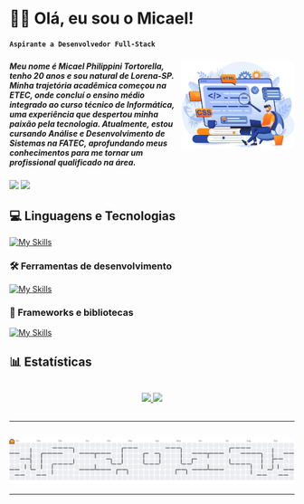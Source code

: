 # 👨‍💻 Olá, eu sou o Micael!

**`Aspirante a Desenvolvedor Full-Stack`**

###

<div>
  <img src="https://github.com/philippinimicael/philippinimicael/blob/main/.github/workflows/img-github.png?raw=true"  alt="ilustração de um computador" min-width="200px" max-width="200px" width="200px"  align="right"/>
</div>

###

<div align="left">
  <h5>
    Meu nome é Micael Philippini Tortorella, tenho 20 anos e sou natural de Lorena-SP. Minha trajetória acadêmica começou na ETEC, onde concluí o ensino médio integrado ao curso técnico de Informática, uma experiência que despertou minha paixão pela tecnologia. Atualmente, estou cursando Análise e Desenvolvimento de Sistemas na FATEC, aprofundando meus conhecimentos para me tornar um profissional qualificado na área.
  </h5>
</div>



###
<div>
  <a href="mailto:philippinimicael@gmail.com" target="_blank"><img src="https://img.shields.io/badge/Gmail-D14836?style=for-the-badge&logo=gmail&logoColor=white" target="_blank"></a>
  <a href="https://www.linkedin.com/in/micael-tortorella-a85146250/" target="_blank"><img src="https://img.shields.io/badge/LinkedIn-0077B5?style=for-the-badge&logo=linkedin&logoColor=white" target="_blank"></a> </div>

## 💻 Linguagens e Tecnologias

  [![My Skills](https://skillicons.dev/icons?i=html,css,js,java)](https://skillicons.dev)

  ### 🛠️ Ferramentas de desenvolvimento
  [![My Skills](https://skillicons.dev/icons?i=github,vscode)](https://skillicons.dev)
  
  ### 🚀 Frameworks e bibliotecas
  [![My Skills](https://skillicons.dev/icons?i=bootstrap)](https://skillicons.dev)

## 📊 Estatísticas

<br>

<div align="center">
  <a href="https://github.com/philippinimicael">
  <img height="180em" src="https://github-readme-stats.vercel.app/api/?username=PhilippiniMicael&show_icons=true&theme=dark&inclue_all_commits=true&count_private=true&rank_icon=github"/>
  <img height="180em" src="https://github-readme-stats.vercel.app/api/top-langs/?username=PhilippiniMicael&layout=compact&langs_count=16&theme=dark"/>
</div>

<br>

---
<br>

<picture>
  <source media="(prefers-color-scheme: dark)" srcset="https://raw.githubusercontent.com/philippinimicael/philippinimicael/output/pacman-contribution-graph-dark.svg">
  <source media="(prefers-color-scheme: light)" srcset="https://raw.githubusercontent.com/philippinimicael/philippinimicael/output/pacman-contribution-graph.svg">
  <img alt="pacman contribution graph" src="https://raw.githubusercontent.com/philippinimicael/philippinimicael/output/pacman-contribution-graph.svg">
</picture>

<br>

---

